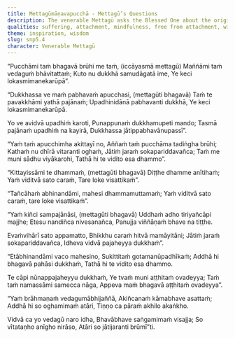 ```yaml
---
title: Mettagūmāṇavapucchā - Mettagū’s Questions
description: The venerable Mettagū asks the Blessed One about the origin of suffering and how the wise cross the flood of birth and sorrow. The Buddha shares a Dhamma that is directly visible, revealing that sufferings have acquisitions as their source and showing the path for the wise to reach the far shore, free from craving and untroubled.
qualities: suffering, attachment, mindfulness, free from attachment, with nothing, imperturbable, quenching, wisdom, diligence, ending
theme: inspiration, wisdom
slug: snp5.4
character: Venerable Mettagū
---
```


“Pucchāmi taṁ bhagavā brūhi me taṁ,
(iccāyasmā mettagū)
Maññāmi taṁ vedaguṁ bhāvitattaṁ;
Kuto nu dukkhā samudāgatā ime,
Ye keci lokasmimanekarūpā”.

“Dukkhassa ve maṁ pabhavaṁ apucchasi,
(mettagūti bhagavā)
Taṁ te pavakkhāmi yathā pajānaṁ;
Upadhinidānā pabhavanti dukkhā,
Ye keci lokasmimanekarūpā.

Yo ve avidvā upadhiṁ karoti,
Punappunaṁ dukkhamupeti mando;
Tasmā pajānaṁ upadhiṁ na kayirā,
Dukkhassa jātippabhavānupassī”.

“Yaṁ taṁ apucchimha akittayī no,
Aññaṁ taṁ pucchāma tadiṅgha brūhi;
Kathaṁ nu dhīrā vitaranti oghaṁ,
Jātiṁ jaraṁ sokapariddavañca;
Taṁ me muni sādhu viyākarohi,
Tathā hi te vidito esa dhammo”.

“Kittayissāmi te dhammaṁ,
(mettagūti bhagavā)
Diṭṭhe dhamme anītihaṁ;
Yaṁ viditvā sato caraṁ,
Tare loke visattikaṁ”.

“Tañcāhaṁ abhinandāmi,
mahesi dhammamuttamaṁ;
Yaṁ viditvā sato caraṁ,
tare loke visattikaṁ”.

“Yaṁ kiñci sampajānāsi,
(mettagūti bhagavā)
Uddhaṁ adho tiriyañcāpi majjhe;
Etesu nandiñca nivesanañca,
Panujja viññāṇaṁ bhave na tiṭṭhe.

Evaṁvihārī sato appamatto,
Bhikkhu caraṁ hitvā mamāyitāni;
Jātiṁ jaraṁ sokapariddavañca,
Idheva vidvā pajaheyya dukkhaṁ”.

“Etābhinandāmi vaco mahesino,
Sukittitaṁ gotamanūpadhīkaṁ;
Addhā hi bhagavā pahāsi dukkhaṁ,
Tathā hi te vidito esa dhammo.

Te cāpi nūnappajaheyyu dukkhaṁ,
Ye tvaṁ muni aṭṭhitaṁ ovadeyya;
Taṁ taṁ namassāmi samecca nāga,
Appeva maṁ bhagavā aṭṭhitaṁ ovadeyya”.

“Yaṁ brāhmaṇaṁ vedagumābhijaññā,
Akiñcanaṁ kāmabhave asattaṁ;
Addhā hi so oghamimaṁ atāri,
Tiṇṇo ca pāraṁ akhilo akaṅkho.

Vidvā ca yo vedagū naro idha,
Bhavābhave saṅgamimaṁ visajja;
So vītataṇho anīgho nirāso,
Atāri so jātijaranti brūmī”ti.
